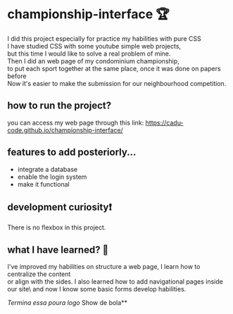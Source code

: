 # championship-interface 🏆

I did this project especially for practice my habilities with pure CSS\
I have studied CSS with some youtube simple web projects,\
but this time I would like to solve a real problem of mine.\
Then I did an web page of my condominium championship,\
to put each sport together at the same place, once it was done on papers before\
Now it's easier to make the submission for our neighbourhood competition.

## how to run the project?

you can access my web page through this link: <https://cadu-code.github.io/championship-interface/> 

## features to add posteriorly...

* integrate a database
* enable the login system
* make it functional

## development curiosity❗

There is no flexbox in this project.

## what I have learned? 🧠

I've improved my habilities on structure a web page, I learn how to centralize the content\
or align with the sides. I also learned how to add navigational pages inside our site\ 
and now I know some basic forms develop habilities.

*Termina essa poura logo*
Show de bola**
